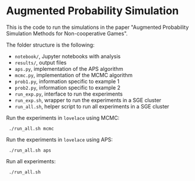 # Augmented Probability Simulation

This is the code to run the simulations in the paper "Augmented Probability Simulation Methods for Non-cooperative Games".

The folder structure is the following:

  * `notebook/`, Jupyter notebooks with analysis
  * `results/`, output files
  * `aps.py`, implementation of the APS algorithm
  * `mcmc.py`, implementation of the MCMC algorithm
  * `prob1.py`, information specific to example 1
  * `prob2.py`, information specific to example 2
  * `run_exp.py`, interface to run the experiments
  * `run_exp.sh`, wrapper to run the experiments in a SGE cluster
  * `run_all.sh`, helper script to run all experiments in a SGE cluster
  
 Run the experiments in `lovelace` using MCMC: 
 
     ./run_all.sh mcmc
     
 Run the experiments in `lovelace` using APS:
 
     ./run_all.sh aps
     
 Run all experiments:
 
     ./run_all.sh
